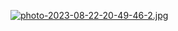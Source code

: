 [![photo-2023-08-22-20-49-46-2.jpg](https://i.postimg.cc/vTRsVyv9/photo-2023-08-22-20-49-46-2.jpg)](https://postimg.cc/0MC3TLF2)
